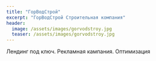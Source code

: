 ```yaml
---
title: "ГорВодСтрой"
excerpt: "ГорВодСтрой Строительная компания"
header:
  image: /assets/images/gorvodstroy.jpg
  teaser: /assets/images/gorvodstroy.jpg
---
```


Лендинг под ключ. Рекламная кампания. Оптимизация
